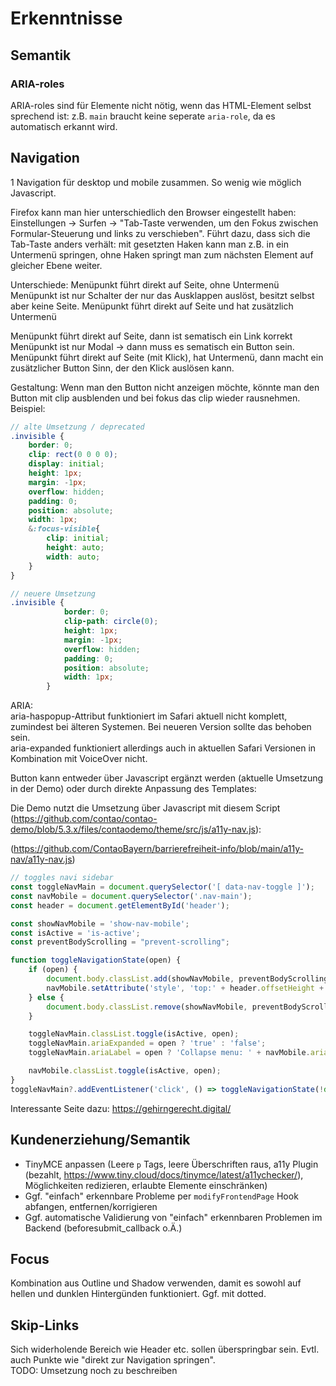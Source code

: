 # Erkenntnisse

## Semantik
### ARIA-roles
ARIA-roles sind für Elemente nicht nötig, wenn das HTML-Element selbst sprechend ist: z.B. `main` braucht keine seperate `aria-role`, da es automatisch erkannt wird.


## Navigation
1 Navigation für desktop und mobile zusammen. So wenig wie möglich Javascript.

Firefox kann man hier unterschiedlich den Browser eingestellt haben: Einstellungen -> Surfen -> "Tab-Taste verwenden, um den Fokus zwischen Formular-Steuerung und links zu verschieben". Führt dazu, dass sich die Tab-Taste anders verhält: mit gesetzten Haken kann man z.B. in ein Untermenü springen, ohne Haken springt man zum nächsten Element auf gleicher Ebene weiter.

Unterschiede:
Menüpunkt führt direkt auf Seite, ohne Untermenü
Menüpunkt ist nur Schalter der nur das Ausklappen auslöst, besitzt selbst aber keine Seite.
Menüpunkt führt direkt auf Seite und hat zusätzlich Untermenü

Menüpunkt führt direkt auf Seite, dann ist sematisch ein Link <a> korrekt
Menüpunkt ist nur Modal -> dann muss es sematisch ein Button sein.
Menüpunkt führt direkt auf Seite (mit Klick), hat Untermenü, dann macht ein zusätzlicher Button Sinn, der den Klick auslösen kann.


Gestaltung:
Wenn man den Button nicht anzeigen möchte, könnte man den Button mit clip ausblenden und bei fokus das clip wieder rausnehmen.
Beispiel:
```scss
// alte Umsetzung / deprecated
.invisible {
	border: 0;
	clip: rect(0 0 0 0);
	display: initial;
	height: 1px;
	margin: -1px;
	overflow: hidden;
	padding: 0;
	position: absolute;
	width: 1px;
	&:focus-visible{
		clip: initial;
		height: auto;
		width: auto;
	}
}
```
```scss
// neuere Umsetzung
.invisible {
            border: 0;
            clip-path: circle(0);
            height: 1px;
            margin: -1px;
            overflow: hidden;
            padding: 0;
            position: absolute;
            width: 1px;
        }
```

ARIA: \
aria-haspopup-Attribut funktioniert im Safari aktuell nicht komplett, zumindest bei älteren Systemen. Bei neueren Version sollte das behoben sein. \
aria-expanded funktioniert allerdings auch in aktuellen Safari Versionen in Kombination mit VoiceOver nicht.

Button kann entweder über Javascript ergänzt werden (aktuelle Umsetzung in der Demo) oder durch direkte Anpassung des Templates:


Die Demo nutzt die Umsetzung über Javascript mit diesem Script (https://github.com/contao/contao-demo/blob/5.3.x/files/contaodemo/theme/src/js/a11y-nav.js):

(https://github.com/ContaoBayern/barrierefreiheit-info/blob/main/a11y-nav/a11y-nav.js)

```js
// toggles navi sidebar
const toggleNavMain = document.querySelector('[ data-nav-toggle ]');
const navMobile = document.querySelector('.nav-main');
const header = document.getElementById('header');

const showNavMobile = 'show-nav-mobile';
const isActive = 'is-active';
const preventBodyScrolling = "prevent-scrolling";

function toggleNavigationState(open) {
    if (open) {
        document.body.classList.add(showNavMobile, preventBodyScrolling);
        navMobile.setAttribute('style', 'top:' + header.offsetHeight + 'px;');
    } else {
        document.body.classList.remove(showNavMobile, preventBodyScrolling);
    }

    toggleNavMain.classList.toggle(isActive, open);
    toggleNavMain.ariaExpanded = open ? 'true' : 'false';
    toggleNavMain.ariaLabel = open ? 'Collapse menu: ' + navMobile.ariaLabel : 'Expand menu: ' + navMobile.ariaLabel;

    navMobile.classList.toggle(isActive, open);
}
toggleNavMain?.addEventListener('click', () => toggleNavigationState(!document.body.classList.contains(showNavMobile)));

```

Interessante Seite dazu: https://gehirngerecht.digital/


## Kundenerziehung/Semantik

 - TinyMCE anpassen (Leere `p` Tags, leere Überschriften raus, a11y Plugin (bezahlt, https://www.tiny.cloud/docs/tinymce/latest/a11ychecker/), Möglichkeiten redizieren, erlaubte Elemente einschränken)
 - Ggf. "einfach" erkennbare Probleme per `modifyFrontendPage` Hook abfangen, entfernen/korrigieren
 - Ggf. automatische Validierung von "einfach" erkennbaren Problemen im Backend (beforesubmit_callback o.Ä.)

## Focus
Kombination aus Outline und Shadow verwenden, damit es sowohl auf hellen und dunklen Hintergünden funktioniert. Ggf. mit dotted.

## Skip-Links
Sich widerholende Bereich wie Header etc. sollen überspringbar sein. Evtl. auch Punkte wie "direkt zur Navigation springen".  
TODO: Umsetzung noch zu beschreiben
